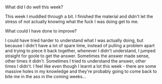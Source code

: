 What did I do well this week?

This week I muddled through a bit. I finished the material and didn't let the stress of not actually knowing what the fuck I was doing get to me.

What could I have done to improve?

I could have tried harder to understand what I was actually doing, but because I didn't have a lot of spare time, instead of pulling a problem apart and trying to piece it back together, whenever I didn't understand, I jumped straight for goole to get the answer. Sometimes the answer made sense, other times it didn't. Sometimes I tried to understand the answer, other times I didn't. I feel like even though I learnt a lot this week - there are some massive holes in my knowledge and they're probably going to come back to bite me in the ass in the coming weeks...
